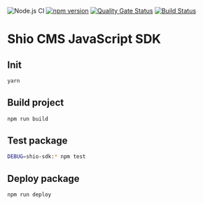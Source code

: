 ![Node.js CI](https://github.com/ShioCMS/shio-js-sdk/workflows/Node.js%20CI/badge.svg) [![npm version](https://badge.fury.io/js/%40viglet%2Fshio.svg)](https://badge.fury.io/js/%40viglet%2Fshio) [![Quality Gate Status](https://sonarcloud.io/api/project_badges/measure?project=ShioCMS_shio-js-sdk&metric=alert_status)](https://sonarcloud.io/dashboard?id=ShioCMS_shio-js-sdk) [![Build Status](https://travis-ci.com/ShioCMS/shio-js-sdk.svg?branch=master)](https://travis-ci.com/ShioCMS/shio-js-sdk)

# Shio CMS JavaScript SDK


## Init
```sh
yarn
```

## Build project

```sh
npm run build
```

## Test package

```sh
DEBUG=shio-sdk:* npm test
```

## Deploy package

```sh
npm run deploy
```
